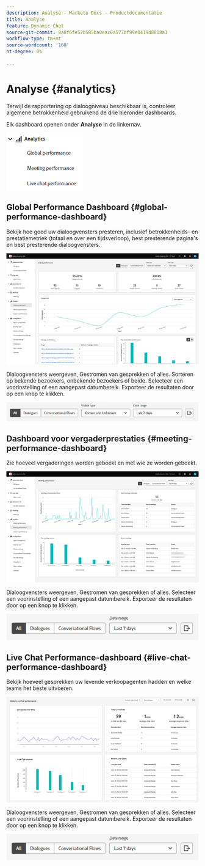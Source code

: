 ```yaml
---
description: Analyse - Marketo Docs - Productdocumentatie
title: Analyse
feature: Dynamic Chat
source-git-commit: 9a8f6fe57b585ba0eac6a577bf99e0419d8818a1
workflow-type: tm+mt
source-wordcount: '168'
ht-degree: 0%

---
```


# Analyse {#analytics}

Terwijl de rapportering op dialoogniveau beschikbaar is, controleer algemene betrokkenheid gebruikend de drie hieronder dashboards.

Elk dashboard openen onder **Analyse** in de linkernav.

![](assets/analytics-1.png)

## Global Performance Dashboard {#global-performance-dashboard}

Bekijk hoe goed uw dialoogvensters presteren, inclusief betrokkenheids- en prestatiemetriek (totaal en over een tijdsverloop), best presterende pagina&#39;s en best presterende dialoogvensters.

![](assets/analytics-2.png)

Dialoogvensters weergeven, Gestromen van gesprekken of alles. Sorteren op bekende bezoekers, onbekende bezoekers of beide. Selecteer een voorinstelling of een aangepast datumbereik. Exporteer de resultaten door op een knop te klikken.

![](assets/analytics-3.png)

## Dashboard voor vergaderprestaties {#meeting-performance-dashboard}

Zie hoeveel vergaderingen worden geboekt en met wie ze worden geboekt.

![](assets/analytics-4.png)

Dialoogvensters weergeven, Gestromen van gesprekken of alles. Selecteer een voorinstelling of een aangepast datumbereik. Exporteer de resultaten door op een knop te klikken.

![](assets/analytics-5.png)

## Live Chat Performance-dashboard {#live-chat-performance-dashboard}

Bekijk hoeveel gesprekken uw levende verkoopagenten hadden en welke teams het beste uitvoeren.

![](assets/analytics-6.png)

Dialoogvensters weergeven, Gestromen van gesprekken of alles. Selecteer een voorinstelling of een aangepast datumbereik. Exporteer de resultaten door op een knop te klikken.

![](assets/analytics-7.png)
